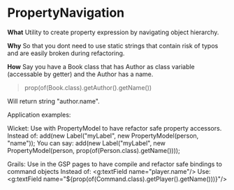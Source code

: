 PropertyNavigation
==================

**What**
Utility to create property expression by navigating object hierarchy.

**Why**
So that you dont need to use static strings that contain risk of typos and are easily broken during refactoring.

**How**
Say you have a Book class that has Author as class variable (accessable by getter) and the Author has a name.

>prop(of(Book.class).getAuthor().getName())

Will return string "author.name".


Application examples:

Wicket: Use with PropertyModel to have refactor safe property accessors.
Instead of:
  add(new Label("myLabel", new PropertyModel(person, "name"));
You can say:
  add(new Label("myLabel", new PropertyModel(person, prop(of(Person.class).getName())));
  
Grails:
Use in the GSP pages to have compile and refactor safe bindings to command objects
Instead of:
  <g:textField name="player.name"/>
Use:
  <g:textField name="${prop(of(Command.class).getPlayer().getName()))}"/>
  
